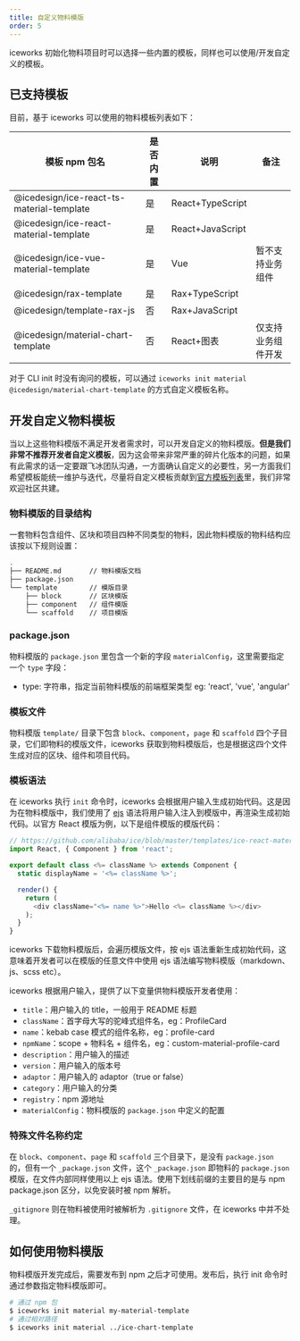```yaml
---
title: 自定义物料模版
order: 5
---
```


iceworks 初始化物料项目时可以选择一些内置的模板，同样也可以使用/开发自定义的模板。

## 已支持模板

目前，基于 iceworks 可以使用的物料模板列表如下：

| 模板 npm 包名                             | 是否内置 | 说明             | 备注               |
| ----------------------------------------- | -------- | ---------------- | ------------------ |
| @icedesign/ice-react-ts-material-template | 是       | React+TypeScript |                    |
| @icedesign/ice-react-material-template    | 是       | React+JavaScript |                    |
| @icedesign/ice-vue-material-template      | 是       | Vue              | 暂不支持业务组件   |
| @icedesign/rax-template                   | 是       | Rax+TypeScript   |                    |
| @icedesign/template-rax-js                | 否       | Rax+JavaScript   |                    |
| @icedesign/material-chart-template        | 否       | React+图表       | 仅支持业务组件开发 |

对于 CLI init 时没有询问的模板，可以通过 `iceworks init material @icedesign/material-chart-template` 的方式自定义模板名称。

## 开发自定义物料模板

当以上这些物料模版不满足开发者需求时，可以开发自定义的物料模版。**但是我们非常不推荐开发者自定义模板**，因为这会带来非常严重的碎片化版本的问题，如果有此需求的话一定要跟飞冰团队沟通，一方面确认自定义的必要性，另一方面我们希望模板能统一维护与迭代，尽量将自定义模板贡献到[官方模板列表](https://github.com/ice-lab/material-templates/)里，我们非常欢迎社区共建。

### 物料模版的目录结构

一套物料包含组件、区块和项目四种不同类型的物料，因此物料模版的物料结构应该按以下规则设置：

```bash
.
├── README.md       // 物料模版文档
├── package.json
└── template        // 模版目录
    ├── block       // 区块模版
    ├── component   // 组件模版
    └── scaffold    // 项目模版
```

### package.json

物料模版的 `package.json` 里包含一个新的字段 `materialConfig`，这里需要指定一个 `type` 字段：

- type: 字符串，指定当前物料模版的前端框架类型 eg: 'react', 'vue', 'angular'

### 模板文件

物料模版 `template/` 目录下包含 `block`、`component`，`page` 和 `scaffold` 四个子目录，它们即物料的模版文件，iceworks 获取到物料模版后，也是根据这四个文件生成对应的区块、组件和项目代码。

### 模板语法

在 iceworks 执行 `init` 命令时，iceworks 会根据用户输入生成初始代码。这是因为在物料模版中，我们使用了 [ejs](https://ejs.co/) 语法将用户输入注入到模版中，再渲染生成初始代码。以官方 React 模版为例，以下是组件模版的模版代码：

```javascript
// https://github.com/alibaba/ice/blob/master/templates/ice-react-material-template/template/component/src/index.js
import React, { Component } from 'react';

export default class <%= className %> extends Component {
  static displayName = '<%= className %>';

  render() {
    return (
      <div className="<%= name %>">Hello <%= className %></div>
    );
  }
}
```

iceworks 下载物料模版后，会遍历模版文件，按 ejs 语法重新生成初始代码，这意味着开发者可以在模版的任意文件中使用 ejs 语法编写物料模版（markdown、js、scss etc）。

iceworks 根据用户输入，提供了以下变量供物料模版开发者使用：

- `title`：用户输入的 title，一般用于 README 标题
- `className`：首字母大写的驼峰式组件名，eg：ProfileCard
- `name`：kebab case 模式的组件名称，eg：profile-card
- `npmName`：scope + 物料名 + 组件名，eg：custom-material-profile-card
- `description`：用户输入的描述
- `version`：用户输入的版本号
- `adaptor`：用户输入的 adaptor（true or false）
- `category`：用户输入的分类
- `registry`：npm 源地址
- `materialConfig`：物料模版的 `package.json` 中定义的配置

### 特殊文件名称约定

在 `block`、`component`、`page` 和 `scaffold` 三个目录下，是没有 `package.json` 的，但有一个 `_package.json` 文件，这个 `_package.json` 即物料的 `package.json` 模版，在文件内部同样使用以上 ejs 语法。使用下划线前缀的主要目的是与 npm package.json 区分，以免安装时被 npm 解析。

`_gitignore` 则在物料被使用时被解析为 `.gitignore` 文件，在 iceworks 中并不处理。

## 如何使用物料模版

物料模版开发完成后，需要发布到 npm 之后才可使用。发布后，执行 init 命令时通过参数指定物料模版即可。

```bash
# 通过 npm 包
$ iceworks init material my-material-template
# 通过相对路径
$ iceworks init material ../ice-chart-template
```
